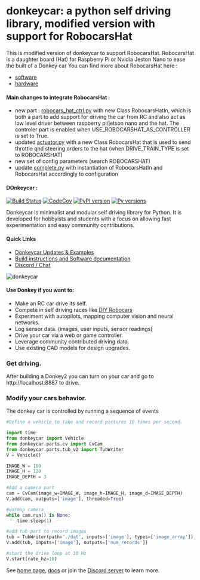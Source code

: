 # donkeycar: a python self driving library, modified version with support for RobocarsHat

This is modified version of donkeycar to support RobocarsHat.
RobocarsHat is a daughter board (Hat) for Raspberry Pi or Nvidia Jeston Nano to ease the built of a Donkey car
You can find more about RobocarsHat here :
- [software](https://github.com/btrinite/robocars_hat)
- [hardware](https://github.com/btrinite/robocars_hat_hw)

#### Main changes to integrate RobocarsHat :
- new part : [robocars_hat_ctrl.py](./donkeycar/parts/robocars_hat_ctrl.py) with new Class RobocarsHatIn, which is both a part to add support for driving the car from RC and also act as low level driver between raspberry pi/jetson nano and the hat. The controler part is enabled when USE_ROBOCARSHAT_AS_CONTROLLER is set to True.
- updated [actuator.py](./donkeycar/parts/actuator.py) with a new Class RobocarsHat that is used to send throttle qnd steering orders to the hat (when DRIVE_TRAIN_TYPE is set to ROBOCARSHAT)
- new set of config parameters (search ROBOCARSHAT)
- update [complete.py](./donkeycar/templates/complete.py) with instantiation of RobocarsHatIn and RobocarsHat accordingly to configuration


#### DOnkeycar :

[![Build Status](https://travis-ci.org/autorope/donkeycar.svg?branch=dev)](https://travis-ci.org/autorope/donkeycar)
[![CodeCov](https://codecov.io/gh/autoropoe/donkeycar/branch/dev/graph/badge.svg)](https://codecov.io/gh/autorope/donkeycar/branch/dev)
[![PyPI version](https://badge.fury.io/py/donkeycar.svg)](https://badge.fury.io/py/donkeycar)
[![Py versions](https://img.shields.io/pypi/pyversions/donkeycar.svg)](https://img.shields.io/pypi/pyversions/donkeycar.svg)

Donkeycar is minimalist and modular self driving library for Python. It is
developed for hobbyists and students with a focus on allowing fast experimentation and easy
community contributions.

#### Quick Links
* [Donkeycar Updates & Examples](http://donkeycar.com)
* [Build instructions and Software documentation](http://docs.donkeycar.com)
* [Discord / Chat](https://discord.gg/PN6kFeA)

![donkeycar](./docs/assets/build_hardware/donkey2.png)

#### Use Donkey if you want to:
* Make an RC car drive its self.
* Compete in self driving races like [DIY Robocars](http://diyrobocars.com)
* Experiment with autopilots, mapping computer vision and neural networks.
* Log sensor data. (images, user inputs, sensor readings)
* Drive your car via a web or game controller.
* Leverage community contributed driving data.
* Use existing CAD models for design upgrades.

### Get driving.
After building a Donkey2 you can turn on your car and go to http://localhost:8887 to drive.

### Modify your cars behavior.
The donkey car is controlled by running a sequence of events

```python
#Define a vehicle to take and record pictures 10 times per second.

import time
from donkeycar import Vehicle
from donkeycar.parts.cv import CvCam
from donkeycar.parts.tub_v2 import TubWriter
V = Vehicle()

IMAGE_W = 160
IMAGE_H = 120
IMAGE_DEPTH = 3

#Add a camera part
cam = CvCam(image_w=IMAGE_W, image_h=IMAGE_H, image_d=IMAGE_DEPTH)
V.add(cam, outputs=['image'], threaded=True)

#warmup camera
while cam.run() is None:
    time.sleep(1)

#add tub part to record images
tub = TubWriter(path='./dat', inputs=['image'], types=['image_array'])
V.add(tub, inputs=['image'], outputs=['num_records'])

#start the drive loop at 10 Hz
V.start(rate_hz=10)
```

See [home page](http://donkeycar.com), [docs](http://docs.donkeycar.com)
or join the [Discord server](http://www.donkeycar.com/community.html) to learn more.

